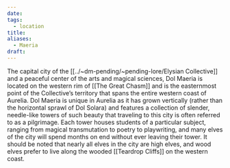 ```yaml
---
date: 
tags:
  - location
title: 
aliases:
  - Maeria
draft:
---
```

The capital city of the [[../~dm-pending/~pending-lore/Elysian Collective]] and a peaceful center of the arts and magical sciences, Dol Maeria is located on the western rim of [[The Great Chasm]] and is the easternmost point of the Collective’s territory that spans the entire western coast of Aurelia. Dol Maeria is unique in Aurelia as it has grown vertically (rather than the horizontal sprawl of Dol Solara) and features a collection of slender, needle-like towers of such beauty that traveling to this city is often referred to as a pilgrimage. Each tower houses students of a particular subject, ranging from magical transmutation to poetry to playwriting, and many elves of the city will spend months on end without ever leaving their tower. It should be noted that nearly all elves in the city are high elves, and wood elves prefer to live along the wooded [[Teardrop Cliffs]] on the western coast.
